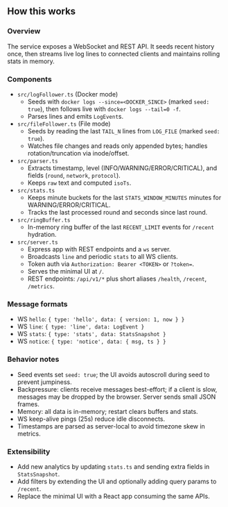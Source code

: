 ## How this works

### Overview
The service exposes a WebSocket and REST API. It seeds recent history once, then streams live log lines to connected clients and maintains rolling stats in memory.

### Components
- `src/logFollower.ts` (Docker mode)
  - Seeds with `docker logs --since=<DOCKER_SINCE>` (marked `seed: true`), then follows live with `docker logs --tail=0 -f`.
  - Parses lines and emits `LogEvent`s.
- `src/fileFollower.ts` (File mode)
  - Seeds by reading the last `TAIL_N` lines from `LOG_FILE` (marked `seed: true`).
  - Watches file changes and reads only appended bytes; handles rotation/truncation via inode/offset.
- `src/parser.ts`
  - Extracts timestamp, level (INFO/WARNING/ERROR/CRITICAL), and fields (`round`, `network`, `protocol`).
  - Keeps `raw` text and computed `isoTs`.
- `src/stats.ts`
  - Keeps minute buckets for the last `STATS_WINDOW_MINUTES` minutes for WARNING/ERROR/CRITICAL.
  - Tracks the last processed round and seconds since last round.
- `src/ringBuffer.ts`
  - In-memory ring buffer of the last `RECENT_LIMIT` events for `/recent` hydration.
- `src/server.ts`
  - Express app with REST endpoints and a `ws` server.
  - Broadcasts `line` and periodic `stats` to all WS clients.
  - Token auth via `Authorization: Bearer <TOKEN>` or `?token=`.
  - Serves the minimal UI at `/`.
  - REST endpoints: `/api/v1/*` plus short aliases `/health`, `/recent`, `/metrics`.

### Message formats
- WS `hello`: `{ type: 'hello', data: { version: 1, now } }`
- WS `line`: `{ type: 'line', data: LogEvent }`
- WS `stats`: `{ type: 'stats', data: StatsSnapshot }`
- WS `notice`: `{ type: 'notice', data: { msg, ts } }`

### Behavior notes
- Seed events set `seed: true`; the UI avoids autoscroll during seed to prevent jumpiness.
- Backpressure: clients receive messages best-effort; if a client is slow, messages may be dropped by the browser. Server sends small JSON frames.
- Memory: all data is in-memory; restart clears buffers and stats.
- WS keep-alive pings (25s) reduce idle disconnects.
- Timestamps are parsed as server-local to avoid timezone skew in metrics.

### Extensibility
- Add new analytics by updating `stats.ts` and sending extra fields in `StatsSnapshot`.
- Add filters by extending the UI and optionally adding query params to `/recent`.
- Replace the minimal UI with a React app consuming the same APIs.


